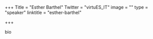 +++
Title = "Esther Barthel"
Twitter = "virtuES_IT"
image = ""
type = "speaker"
linktitle = "esther-barthel"

+++

bio
